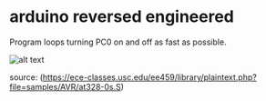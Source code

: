 # arduino reversed engineered
Program loops turning PC0 on and off as fast as possible.

![alt text](https://github.com/agguro/arduino-project/blob/main/ee459-library/at328-0/at328-0_schem.png)

source: (https://ece-classes.usc.edu/ee459/library/plaintext.php?file=samples/AVR/at328-0s.S)